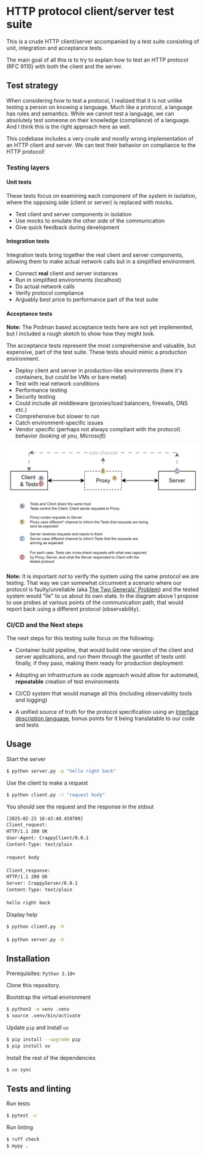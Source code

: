 # HTTP protocol client/server test suite

This is a crude HTTP client/server accompanied by a test suite consisting of unit, integration and acceptance tests.

The main goal of all this is to try to explain how to test an HTTP protocol (RFC 9110) with both the client and the server.

## Test strategy

When considering how to test a protocol, I realized that it is not unlike testing a person on knowing a language. Much like a protocol, a language has rules and semantics.
While we cannot test a language, we can absolutely test someone on their knowledge (compliance) of a language. And I think this is the right approach here as well.

This codebase includes a very crude and mostly wrong implementation of an HTTP client and server. We can test their behavior on compliance to the HTTP protocol!

### Testing layers

#### Unit tests

These tests focus on examining each component of the system in isolation, where the opposing side (client or server) is replaced with mocks.

- Test client and server components in isolation
- Use mocks to emulate the other side of the communication
- Give quick feedback during development

#### Integration tests

Integration tests bring together the real client and server components, allowing them to make actual network calls but in a simplified environment.

- Connect __real__ client and server instances
- Run in simplified environments (localhost)
- Do actual network calls
- Verify protocol compliance
- Arguably best price to performance part of the test suite

#### Acceptance tests

__Note:__ The Podman based acceptance tests here are not yet implemented, but I included a rough sketch to show how they might look.

The acceptance tests represent the most comprehensive and valuable, but expensive, part of the test suite. These tests should mimic a production environment.

- Deploy client and server in production-like environments (here it's containers, but could be VMs or bare metal)
- Test with real network conditions
- Performance testing
- Security testing
- Could include all middleware (proxies/load balancers, firewalls, DNS etc.)
- Comprehensive but slower to run
- Catch environment-specific issues
- Vendor specific (perhaps not always compliant with the protocol) behavior _(looking at you, Microsoft)_

![E2E testing with a Proxy diagram](diagram.jpg)

__Note:__ It is important _not_ to verify the system using the same protocol we are testing. That way we can somewhat circumvent a scenario where our protocol is faulty/unreliable (aka [The Two Generals' Problem](https://en.wikipedia.org/wiki/Two_Generals%27_Problem)) and the tested system would "lie" to us about its own state. In the diagram above I propose to use probes at various points of the communication path, that would report back using a different protocol (observability).

### CI/CD and the Next steps

The next steps for this testing suite focus on the following:

- Container build pipeline, that would build new version of the client and server applications, and run them through the gauntlet of tests until finally, if they pass, making them ready for production deployment

- Adopting an infrastructure as code approach would allow for automated, __repeatable__ creation of test environments

- CI/CD system that would manage all this (including observability tools and logging)

- A unified source of truth for the protocol specification using an [Interface description language](https://en.wikipedia.org/wiki/Interface_description_language), bonus points for it being translatable to our code and tests

## Usage

Start the server
```bash
$ python server.py -p "hello right back"
```

Use the client to make a request
```bash
$ python client.py -r "request body"
```

You should see the request and the response in the stdout
```bash
[2025-02-23 16:43:49.459709]
Client_request:
HTTP/1.1 200 OK
User-Agent: CrappyClient/0.0.1
Content-Type: text/plain

request body

Client_response:
HTTP/1.1 200 OK
Server: CrappyServer/0.0.1
Content-Type: text/plain

hello right back
```

Display help

```bash
$ python client.py -h

$ python server.py -h
```

## Installation

Prerequisites: `Python 3.10+`

Clone this repository.

Bootstrap the virtual environment
```bash
$ python3 -m venv .venv
$ source .venv/bin/activate
```

Update `pip` and install `uv`
```bash
$ pip install --upgrade pip
$ pip install uv
```

Install the rest of the dependencies
```bash
$ uv sync
```

## Tests and linting

Run tests
```bash
$ pytest -v
```

Run linting
```bash
$ ruff check
$ mypy .
```
